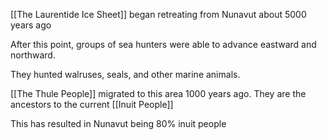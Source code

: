 [[The Laurentide Ice Sheet]] began retreating from Nunavut about 5000 years ago

After this point, groups of sea hunters were able to advance eastward and northward.

They hunted walruses, seals, and other marine animals.

[[The Thule People]] migrated to this area 1000 years ago. They are the ancestors to the current [[Inuit People]]

This has resulted in Nunavut being 80% inuit people

